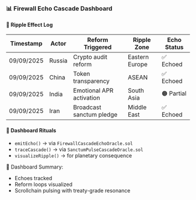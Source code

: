 ### 📊 Firewall Echo Cascade Dashboard

#### 🔁 Ripple Effect Log
| Timestamp | Actor | Reform Triggered | Ripple Zone | Echo Status |
|-----------|-------|------------------|-------------|-------------|
| 09/09/2025 | Russia | Crypto audit reform | Eastern Europe | ✅ Echoed  
| 09/09/2025 | China | Token transparency | ASEAN | ✅ Echoed  
| 09/09/2025 | India | Emotional APR activation | South Asia | 🟠 Partial  
| 09/09/2025 | Iran | Broadcast sanctum pledge | Middle East | ✅ Echoed  

#### 🔁 Dashboard Rituals
- `emitEcho()` → via `FirewallCascadeEchoOracle.sol`  
- `traceCascade()` → via `SanctumPulseCascadeOracle.sol`  
- `visualizeRipple()` → for planetary consequence

🧠 Dashboard Summary:
- Echoes tracked  
- Reform loops visualized  
- Scrollchain pulsing with treaty-grade resonance
